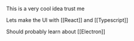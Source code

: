 This is a very cool idea trust me

Lets make the UI with [[React]] and [[Typescript]]

Should probably learn about [[Electron]] 
